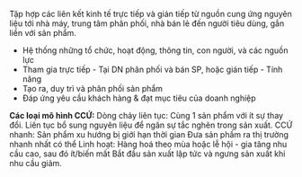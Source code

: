 Tập hợp các liên kết kinh tế trực tiếp và gián tiếp từ nguồn cung ứng nguyên liệu tới nhà máy, trung tâm phân phối, nhà bán lẻ đến người tiêu dùng, gắn liền với sản phẩm.

- Hệ thống những tổ chức, hoạt động, thông tin, con người, và các nguồn lực
- Tham gia trực tiếp - Tại DN phân phối và bán SP, hoặc gián tiếp - Tính năng
- Tạo ra, duy trì và phân phối sản phẩm
- Đáp ứng yêu cầu khách hàng & đạt mục tiêu của doanh nghiệp
  
**Các loại mô hình CCỨ:**
	Dòng chảy liên tục: 
		Cùng 1 sản phẩm với ít sự thay đổi. 
		Liên tục bổ sung nguyên liệu để ngăn sự tắc nghẽn trong sản xuất.
	CCỨ nhanh:
		Sản phẩm xu hướng bị giới hạn thời gian
		Đưa sản phầm ra thị trường nhanh nhất có thể 
	Linh hoạt:
		Hàng hoá theo mùa hoặc lễ hội - gia tăng nhu cầu cao, sau đó ít/biến mất
		Bắt đầu sản xuất lập tức và ngưng sản xuất khi nhu cầu giảm.

